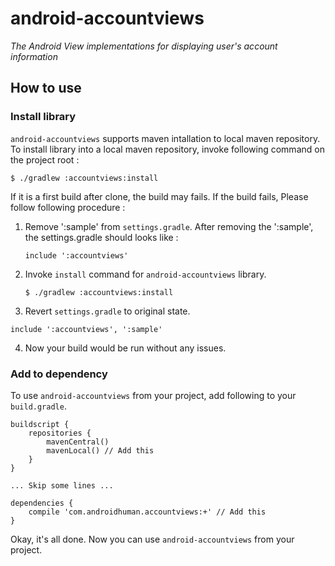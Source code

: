 # android-accountviews
*The Android View implementations for displaying user's account information*
 
## How to use
### Install library
 `android-accountviews` supports maven intallation to local maven repository. To install library into a local maven repository, invoke following command on the project root :
 
    $ ./gradlew :accountviews:install
     
If it is a first build after clone, the build may fails. If the build fails, Please follow following procedure :

1. Remove ':sample' from `settings.gradle`. After removing the ':sample', the settings.gradle should looks like :  
   ```
   include ':accountviews'
   ```
2. Invoke `install` command for `android-accountviews` library.
   ```
   $ ./gradlew :accountviews:install
   ```
3. Revert `settings.gradle` to original state.
  ```
  include ':accountviews', ':sample'
  ```
4. Now your build would be run without any issues.

### Add to dependency
To use `android-accountviews` from your project, add following to your `build.gradle`.

```
buildscript {
    repositories {
        mavenCentral()
        mavenLocal() // Add this
    }
}
   
... Skip some lines ...
   
dependencies {
    compile 'com.androidhuman.accountviews:+' // Add this
}
```

Okay, it's all done. Now you can use `android-accountviews` from your project.
